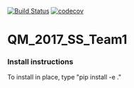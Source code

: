 [![Build Status](https://travis-ci.org/MolSSI-SSS/QM_2017_SSS_Team1.svg?branch=master)](https://travis-ci.org/MolSSI-SSS/QM_2017_SSS_Team1)
[![codecov](https://codecov.io/gh/MolSSI-SSS/QM_2017_SSS_Team1/branch/master/graph/badge.svg)](https://codecov.io/gh/MolSSI-SSS/QM_2017_SSS_Team1)

# QM_2017_SS_Team1

### Install instructions
To install in place, type "pip install -e ."
